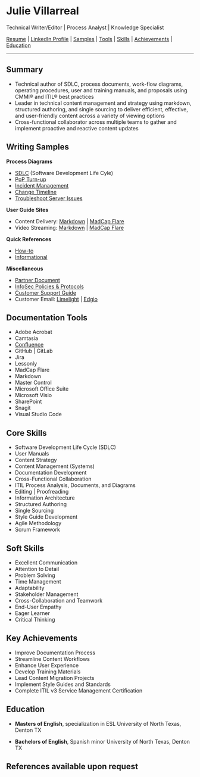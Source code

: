 # Julie Villarreal
Technical Writer/Editor | Process Analyst | Knowledge Specialist 

[Resume](/files/Julie_Villarreal_2024.pdf) | [LinkedIn Profile](https://www.linkedin.com/in/juliev/) | [Samples](#writing-samples) | [Tools](#documentation-tools) | [Skills](#core-skills) | [Achievements](#key-achievements) | [Education](#education)

---

## Summary
- Technical author of SDLC, process documents, work-flow diagrams, operating procedures, user and training manuals, and proposals using CMMI® and ITIL® best practices
- Leader in technical content management and strategy using markdown, structured authoring, and single sourcing to deliver efficient, effective, and user-friendly content across a variety of viewing options 
- Cross-functional collaborator across multiple teams to gather and implement proactive and reactive content updates

## Writing Samples

**Process Diagrams**
- [SDLC](/files/SDLC_2024.pdf) (Software Development Life Cyle)
- [PoP Turn-up](/files/PoP_TurnUp_Process_v0_18.pdf)
- [Incident Management](/files/2008_09_23_ITIL_IM_PrintVersionJV2.pdf)
- [Change Timeline](/files/Change_Mgmt_21DaySubmit.pdf)
- [Troubleshoot Server Issues](/files/33-300-5081_SOP_Troubleshooting_Server_Issues.pdf)

**User Guide Sites**
- Content Delivery: [Markdown](https://docs.edg.io/delivery) | [MadCap Flare](https://support.limelight.com/public/en/Default.htm)
- Video Streaming: [Markdown](https://docs.edg.io/uplynk/get_started) | [MadCap Flare](https://docs.edgecast.com/video/index.html)

**Quick References**
- [How-to](/files/Slacket_Quick_Reference_v_1_0.pdf)
- [Informational](/files/Welcome_Letter_Apps.pdf)

**Miscellaneous**
- [Partner Document](/files/PartnerDocument_English_September_2020.pdf)
- [InfoSec Policies & Protocols](/files/InfoSec_Processes_Protocols_Overview_August2020_Public.pdf)
- [Customer Support Guide](/files/Customer_Support_Guide_July_2019a.pdf)
- Customer Email: [Limelight](/files/CustomerEmail_AddIP.jpg) | [Edgio](/files/email.pdf)

## Documentation Tools
- Adobe Acrobat
- Camtasia
- [Confluence](/files/ChangeMgmtConfluence.jpg)
- GitHub | GitLab
- Jira
- Lessonly
- MadCap Flare
- Markdown
- Master Control
- Microsoft Office Suite 
- Microsoft Visio
- SharePoint
- Snagit
- Visual Studio Code

## Core Skills
- Software Development Life Cycle (SDLC)
- User Manuals
- Content Strategy
- Content Management (Systems)
- Documentation Development
- Cross-Functional Collaboration
- ITIL Process Analysis, Documents, and Diagrams
- Editing | Proofreading
- Information Architecture
- Structured Authoring
- Single Sourcing
- Style Guide Development
- Agile Methodology
- Scrum Framework

## Soft Skills
- Excellent Communication 
- Attention to Detail
- Problem Solving
- Time Management
- Adaptability
- Stakeholder Management
- Cross-Collaboration and Teamwork
- End-User Empathy
- Eager Learner
- Critical Thinking

## Key Achievements
- Improve Documentation Process 
- Streamline Content Workflows
- Enhance User Experience
- Develop Training Materials
- Lead Content Migration Projects
- Implement Style Guides and Standards
- Complete ITIL v3 Service Management Certification

## Education

- **Masters of English**, specialization in ESL
University of North Texas, Denton TX 

- **Bachelors of English**, Spanish minor
University of North Texas, Denton TX 

## References available upon request



